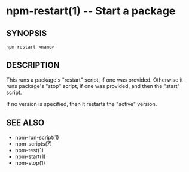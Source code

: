 npm-restart(1) -- Start a package
=================================

## SYNOPSIS

    npm restart <name>

## DESCRIPTION

This runs a package's "restart" script, if one was provided.
Otherwise it runs package's "stop" script, if one was provided, and then
the "start" script.

If no version is specified, then it restarts the "active" version.

## SEE ALSO

* npm-run-script(1)
* npm-scripts(7)
* npm-test(1)
* npm-start(1)
* npm-stop(1)
